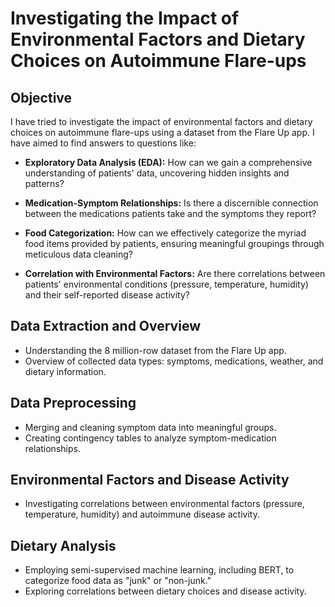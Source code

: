 # Investigating the Impact of Environmental Factors and Dietary Choices on Autoimmune Flare-ups

## Objective
I have tried to investigate the impact of environmental factors and dietary choices on autoimmune flare-ups using a dataset from the Flare Up app. I have aimed to find answers to questions like:

- **Exploratory Data Analysis (EDA):** How can we gain a comprehensive understanding of patients' data, uncovering hidden insights and patterns?
  
- **Medication-Symptom Relationships:** Is there a discernible connection between the medications patients take and the symptoms they report?

- **Food Categorization:** How can we effectively categorize the myriad food items provided by patients, ensuring meaningful groupings through meticulous data cleaning?

- **Correlation with Environmental Factors:** Are there correlations between patients' environmental conditions (pressure, temperature, humidity) and their self-reported disease activity?

## Data Extraction and Overview
- Understanding the 8 million-row dataset from the Flare Up app.
- Overview of collected data types: symptoms, medications, weather, and dietary information.

## Data Preprocessing
- Merging and cleaning symptom data into meaningful groups.
- Creating contingency tables to analyze symptom-medication relationships.

## Environmental Factors and Disease Activity
- Investigating correlations between environmental factors (pressure, temperature, humidity) and autoimmune disease activity.

## Dietary Analysis
- Employing semi-supervised machine learning, including BERT, to categorize food data as "junk" or "non-junk."
- Exploring correlations between dietary choices and disease activity.
